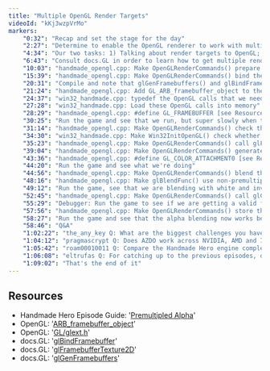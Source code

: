 ```yaml
---
title: "Multiple OpenGL Render Targets"
videoId: "kKj3wzpVrMo"
markers:
    "0:32": "Recap and set the stage for the day"
    "2:27": "Determine to enable the OpenGL renderer to work with multiple render targets like the software renderer"
    "4:34": "Our two tasks: 1) Talking about render targets to OpenGL; 2) Using those render targets as textures"
    "6:43": "Consult docs.GL in order to learn how to get multiple render targets [see Resources, docs.GL: 'glGenFramebuffers']"
    "10:03": "handmade_opengl.cpp: Make OpenGLRenderCommands() prepare the render targets, based on the software renderer's RenderCommandsToBitmap()"
    "15:39": "handmade_opengl.cpp: Make OpenGLRenderCommands() bind the correct framebuffer [see Resources, docs.GL: 'glBindFramebuffer']"
    "20:31": "Compile and note that glGenFramebuffers() and glBindFramebuffer() are not available"
    "21:24": "handmade_opengl.cpp: Add GL_ARB_framebuffer_object to the opengl_info struct [see Resources, OpenGL: 'ARB_framebuffer_object']"
    "24:37": "win32_handmade.cpp: typedef the OpenGL calls that we need [see Resources, OpenGL: 'GL/glext.h']"
    "27:28": "win32_handmade.cpp: Load these OpenGL calls into memory"
    "28:29": "handmade_opengl.cpp: #define GL_FRAMEBUFFER [see Resources, OpenGL: 'GL/glext.h']"
    "30:25": "Run the game and see that we run, but super slowly when the layered alpha blend is due to happen"
    "31:14": "handmade_opengl.cpp: Make OpenGLRenderCommands() check that we have glBindFramebuffer()"
    "34:30": "win32_handmade.cpp: Make Win32InitOpenGL() check whether it ought to load the OpenGL extensions"
    "35:23": "handmade_opengl.cpp: Make OpenGLRenderCommands() call glFramebufferTexture2D() to attach a texture image to our framebuffer object [see Resources, OpenGL: 'ARB_framebuffer_object' and docs.GL: 'glFramebufferTexture2D']"
    "39:04": "handmade_opengl.cpp: Make OpenGLRenderCommands() generate our textures"
    "43:36": "handmade_opengl.cpp: #define GL_COLOR_ATTACHMENT0 [see Resources, OpenGL: 'GL/glext.h']"
    "44:20": "Run the game and see what we're doing"
    "44:56": "handmade_opengl.cpp: Make OpenGLRenderCommands() blend the render targets in the RenderGroupEntryType_render_entry_blend_render_target case"
    "48:16": "handmade_opengl.cpp: Make glBlendFunc() use non-premultiplied alpha [see Resources, Handmade Hero Episode Guide]"
    "49:12": "Run the game, see that we are blending with white and investigate why"
    "52:45": "handmade_opengl.cpp: Make OpenGLRenderCommands() call glCheckFramebufferStatus()"
    "55:29": "Debugger: Run the game to see if we are getting a valid framebuffer, and investigate what's happening"
    "57:56": "handmade_opengl.cpp: Make OpenGLRenderCommands() store the TextureHandle"
    "58:27": "Run the game and see that the alpha blending now works beautifully"
    "58:46": "Q&A"
    "1:02:22": "the_any_key Q: What are the biggest challenges you have faced with the game thus far?"
    "1:04:12": "pragmascrypt Q: Does AZDO work across NVIDIA, AMD and Intel"
    "1:05:42": "roam00010011 Q: Compare the Handmade Hero engine complexity vs 1935"
    "1:06:08": "eltrufas Q: For catching up to the previous episodes, do you recommend going through all the videos, or to try to understand the current codebase?"
    "1:09:02": "That's the end of it"
---
```


## Resources

* Handmade Hero Episode Guide: '[Premultipled Alpha](https://hero.handmade.network/episode/code/day083)'
* OpenGL: '[ARB_framebuffer_object](https://www.opengl.org/registry/specs/ARB/framebuffer_object.txt)'
* OpenGL: '[GL/glext.h](https://www.opengl.org/registry/api/GL/glext.h)'
* docs.GL: '[glBindFramebuffer](http://docs.gl/gl3/glBindFramebuffer)'
* docs.GL: '[glFramebufferTexture2D](http://docs.gl/es2/glFramebufferTexture2D)'
* docs.GL: '[glGenFramebuffers](http://docs.gl/gl3/glGenFramebuffers)'
